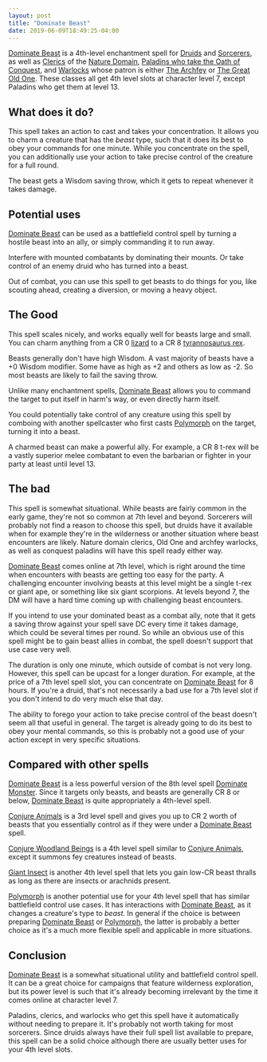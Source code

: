 ```yaml
---
layout: post
title: "Dominate Beast"
date: 2019-06-09T18:49:25-04:00
---
```


[Dominate Beast](https://www.dndbeyond.com/spells/dominate-beast) is a 4th-level enchantment spell for [Druids](https://www.dndbeyond.com/characters/classes/druid) and [Sorcerers](https://www.dndbeyond.com/characters/classes/sorcerer), as well as [Clerics](https://www.dndbeyond.com/classes/cleric) of the [Nature Domain](https://www.dndbeyond.com/classes/cleric#NatureDomain), [Paladins who take the Oath of Conquest](https://www.dndbeyond.com/classes/paladin#OathofConquest), and [Warlocks](https://www.dndbeyond.com/classes/warlock) whose patron is either [The Archfey](https://www.dndbeyond.com/classes/warlock#TheArchfey) or [The Great Old One](https://www.dndbeyond.com/classes/warlock#TheGreatOldOne). These classes all get 4th level slots at character level 7, except Paladins who get them at level 13.

## What does it do?

This spell takes an action to cast and takes your concentration. It allows you to charm a creature that has the *beast* type, such that it does its best to obey your commands for one minute. While you concentrate on the spell, you can additionally use your action to take precise control of the creature for a full round.

The beast gets a Wisdom saving throw, which it gets to repeat whenever it takes damage.


## Potential uses

[Dominate Beast](https://www.dndbeyond.com/spells/dominate-beast) can be used as a battlefield control spell by turning a hostile beast into an ally, or simply commanding it to run away.

Interfere with mounted combatants by dominating their mounts. Or take control of an enemy druid who has turned into a beast.

Out of combat, you can use this spell to get beasts to do things for you, like scouting ahead, creating a diversion, or moving a heavy object.



## The Good

This spell scales nicely, and works equally well for beasts large and small. You can charm anything from a CR 0 [lizard](https://www.dndbeyond.com/monsters/lizard) to a CR 8 [tyrannosaurus rex](https://www.dndbeyond.com/monsters/tyrannosaurus-rex).

Beasts generally don't have high Wisdom. A vast majority of beasts have a +0 Wisdom modifier. Some have as high as +2 and others as low as -2. So most beasts are likely to fail the saving throw.

Unlike many enchantment spells, [Dominate Beast](https://www.dndbeyond.com/spells/dominate-beast) allows you to command the target to put itself in harm's way, or even directly harm itself.

You could potentially take control of any creature using this spell by comboing with another spellcaster who first casts [Polymorph](https://www.dndbeyond.com/spells/polymorph) on the target, turning it into a beast.

A charmed beast can make a powerful ally. For example, a CR 8 t-rex will be a vastly superior melee combatant to even the barbarian or fighter in your party at least until level 13.



## The bad

This spell is somewhat situational. While beasts are fairly common in the early game, they're not so common at 7th level and beyond. Sorcerers will probably not find a reason to choose this spell, but druids have it available when for example they're in the wilderness or another situation where beast encounters are likely. Nature domain clerics, Old One and archfey warlocks, as well as conquest paladins will have this spell ready either way.

[Dominate Beast](https://www.dndbeyond.com/spells/dominate-beast) comes online at 7th level, which is right around the time when encounters with beasts are getting too easy for the party. A challenging encounter involving beasts at this level might be a single t-rex or giant ape, or something like six giant scorpions. At levels beyond 7, the DM will have a hard time coming up with challenging beast encounters.

If you intend to use your dominated beast as a combat ally, note that it gets a saving throw against your spell save DC every time it takes damage, which could be several times per round. So while an obvious use of this spell might be to gain beast allies in combat, the spell doesn't support that use case very well.

The duration is only one minute, which outside of combat is not very long. However, this spell can be upcast for a longer duration. For example, at the price of a 7th level spell slot, you can concentrate on [Dominate Beast](https://www.dndbeyond.com/spells/dominate-beast) for 8 hours. If you're a druid, that's not necessarily a bad use for a 7th level slot if you don't intend to do very much else that day.

The ability to forego your action to take precise control of the beast doesn't seem all that useful in general. The target is already going to do its best to obey your mental commands, so this is probably not a good use of your action except in very specific situations.


## Compared with other spells

[Dominate Beast](https://www.dndbeyond.com/spells/dominate-beast) is a less powerful version of the 8th level spell [Dominate Monster](https://www.dndbeyond.com/spells/dominate-monster). Since it targets only beasts, and beasts are generally CR 8 or below, [Dominate Beast](https://www.dndbeyond.com/spells/dominate-beast) is quite appropriately a 4th-level spell.

[Conjure Animals](https://www.dndbeyond.com/spells/conjure-animals) is a 3rd level spell and gives you up to CR 2 worth of beasts that you essentially control as if they were under a [Dominate Beast](https://www.dndbeyond.com/spells/dominate-beast) spell.

[Conjure Woodland Beings](https://www.dndbeyond.com/spells/conjure-woodland-beings)  is a 4th level spell similar to [Conjure Animals](https://www.dndbeyond.com/spells/conjure-animals), except it summons fey creatures instead of beasts.

[Giant Insect](https://www.dndbeyond.com/spells/giant-insect) is another 4th level spell that lets you gain low-CR beast thralls as long as there are insects or arachnids present.

[Polymorph](https://www.dndbeyond.com/spells/polymorph) is another potential use for your 4th level spell that has similar battlefield control use cases. It has interactions with [Dominate Beast](https://www.dndbeyond.com/spells/dominate-beast), as it changes a creature's type to *beast*. In general if the choice is between preparing [Dominate Beast](https://www.dndbeyond.com/spells/dominate-beast) or [Polymorph](https://www.dndbeyond.com/spells/polymorph), the latter is probably a better choice as it's a much more flexible spell and applicable in more situations.



## Conclusion

[Dominate Beast](https://www.dndbeyond.com/spells/dominate-beast) is a somewhat situational utility and battlefield control spell. It can be a great choice for campaigns that feature wilderness exploration, but its power level is such that it's already becoming irrelevant by the time it comes online at character level 7.

Paladins, clerics, and warlocks who get this spell have it automatically without needing to prepare it. It's probably not worth taking for most sorcerers. Since druids always have their full spell list available to prepare, this spell can be a solid choice although there are usually better uses for your 4th level slots.

